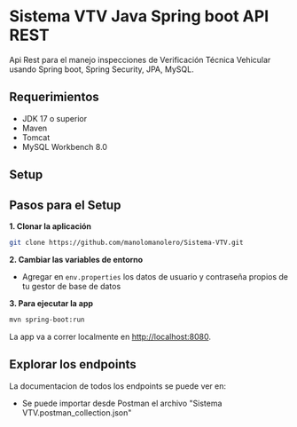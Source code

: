 # Sistema VTV Java Spring boot API REST

Api Rest para el manejo inspecciones de Verificación Técnica Vehicular usando Spring boot, Spring Security, JPA, MySQL.

## Requerimientos
- JDK 17 o superior
- Maven
- Tomcat
- MySQL Workbench 8.0

## Setup

## Pasos para el Setup

**1. Clonar la aplicación**

```bash
git clone https://github.com/manolomanolero/Sistema-VTV.git
```

**2. Cambiar las variables de entorno**

+ Agregar en `env.properties` los datos de usuario y contraseña propios de tu gestor de base de datos

**3. Para ejecutar la app**

```bash
mvn spring-boot:run
```

La app va a correr localmente en <http://localhost:8080>.

## Explorar los endpoints

La documentacion de todos los endpoints se puede ver en:
- Se puede importar desde Postman el archivo "Sistema VTV.postman_collection.json"
